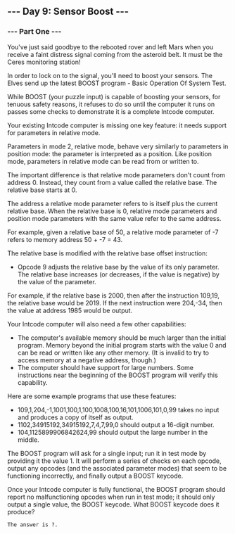 ## --- Day 9: Sensor Boost ---

### --- Part One ---

You've just said goodbye to the rebooted rover and left Mars when you receive a faint distress signal coming from the asteroid belt. It must be the Ceres monitoring station!

In order to lock on to the signal, you'll need to boost your sensors. The Elves send up the latest BOOST program - Basic Operation Of System Test.

While BOOST (your puzzle input) is capable of boosting your sensors, for tenuous safety reasons, it refuses to do so until the computer it runs on passes some checks to demonstrate it is a complete Intcode computer.

Your existing Intcode computer is missing one key feature: it needs support for parameters in relative mode.

Parameters in mode 2, relative mode, behave very similarly to parameters in position mode: the parameter is interpreted as a position. Like position mode, parameters in relative mode can be read from or written to.

The important difference is that relative mode parameters don't count from address 0. Instead, they count from a value called the relative base. The relative base starts at 0.

The address a relative mode parameter refers to is itself plus the current relative base. When the relative base is 0, relative mode parameters and position mode parameters with the same value refer to the same address.

For example, given a relative base of 50, a relative mode parameter of -7 refers to memory address 50 + -7 = 43.

The relative base is modified with the relative base offset instruction:

- Opcode 9 adjusts the relative base by the value of its only parameter. The relative base increases (or decreases, if the value is negative) by the value of the parameter.

For example, if the relative base is 2000, then after the instruction 109,19, the relative base would be 2019. If the next instruction were 204,-34, then the value at address 1985 would be output.

Your Intcode computer will also need a few other capabilities:

- The computer's available memory should be much larger than the initial program. Memory beyond the initial program starts with the value 0 and can be read or written like any other memory. (It is invalid to try to access memory at a negative address, though.)
- The computer should have support for large numbers. Some instructions near the beginning of the BOOST program will verify this capability.

Here are some example programs that use these features:

- 109,1,204,-1,1001,100,1,100,1008,100,16,101,1006,101,0,99 takes no input and produces a copy of itself as output.
- 1102,34915192,34915192,7,4,7,99,0 should output a 16-digit number.
- 104,1125899906842624,99 should output the large number in the middle.

The BOOST program will ask for a single input; run it in test mode by providing it the value 1. It will perform a series of checks on each opcode, output any opcodes (and the associated parameter modes) that seem to be functioning incorrectly, and finally output a BOOST keycode.

Once your Intcode computer is fully functional, the BOOST program should report no malfunctioning opcodes when run in test mode; it should only output a single value, the BOOST keycode. What BOOST keycode does it produce?

```
The answer is ?.
```
